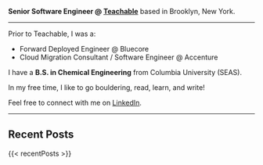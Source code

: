 **Senior Software Engineer @ [Teachable](https://teachable.com/)** based in Brooklyn, New York.

---

Prior to Teachable, I was a: 
- Forward Deployed Engineer @ Bluecore
- Cloud Migration Consultant / Software Engineer @ Accenture

I have a **B.S. in Chemical Engineering** from Columbia University (SEAS).

In my free time, I like to go bouldering, read, learn, and write!

Feel free to connect with me on [LinkedIn](https://www.linkedin.com/in/nsiraj/).

---

## **Recent Posts**

{{< recentPosts >}}